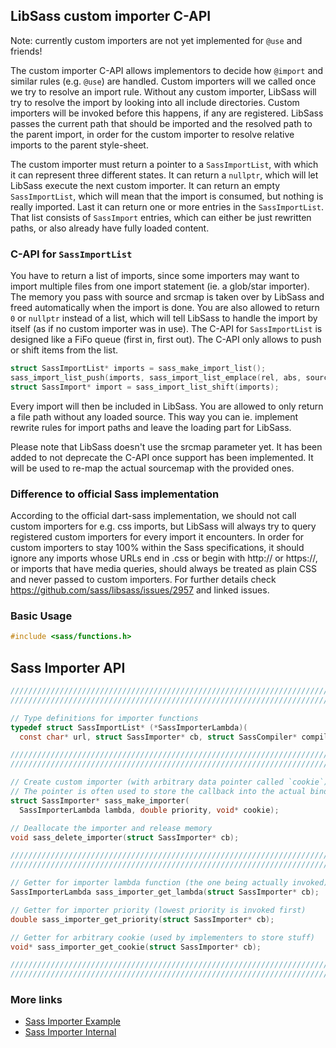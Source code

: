 ## LibSass custom importer C-API

Note: currently custom importers are not yet implemented for `@use` and friends!

The custom importer C-API allows implementors to decide how `@import` and similar
rules (e.g. `@use`) are handled. Custom importers will we called once we try to
resolve an import rule. Without any custom importer, LibSass will try to resolve
the import by looking into all include directories. Custom importers will be invoked
before this happens, if any are registered. LibSass passes the current path that
should be imported and the resolved path to the parent import, in order for the
custom importer to resolve relative imports to the parent style-sheet.

The custom importer must return a pointer to a `SassImportList`, with which it can
represent three different states. It can return a `nullptr`, which will let LibSass
execute the next custom importer. It can return an empty `SassImportList`, which will
mean that the import is consumed, but nothing is really imported. Last it can return
one or more entries in the `SassImportList`. That list consists of `SassImport` entries,
which can either be just rewritten paths, or also already have fully loaded content.

### C-API for `SassImportList`

You have to return a list of imports, since some importers may want to import multiple
files from one import statement (ie. a glob/star importer). The memory you pass with
source and srcmap is taken over by LibSass and freed automatically when the import is
done. You are also allowed to return `0` or `nullptr` instead of a list, which will
tell LibSass to handle the import by itself (as if no custom importer was in use).
The C-API for `SassImportList` is designed like a FiFo queue (first in, first out).
The C-API only allows to push or shift items from the list.

```C
struct SassImportList* imports = sass_make_import_list();
sass_import_list_push(imports, sass_import_list_emplace(rel, abs, source, srcmap));
struct SassImport* import = sass_import_list_shift(imports);
```

Every import will then be included in LibSass. You are allowed to only return a file path
without any loaded source. This way you can ie. implement rewrite rules for import paths
and leave the loading part for LibSass.

Please note that LibSass doesn't use the srcmap parameter yet. It has been added to not
deprecate the C-API once support has been implemented. It will be used to re-map the
actual sourcemap with the provided ones.

### Difference to official Sass implementation

According to the official dart-sass implementation, we should not call custom importers for
e.g. css imports, but LibSass will always try to query registered custom importers for every
import it encounters. In order for custom importers to stay 100% within the Sass specifications,
it should ignore any imports whose URLs end in .css or begin with http:// or https://, or imports
that have media queries, should always be treated as plain CSS and never passed to custom importers.
For further details check https://github.com/sass/libsass/issues/2957 and linked issues.

### Basic Usage

```C
#include <sass/functions.h>
```

## Sass Importer API

```C
/////////////////////////////////////////////////////////////////////////
/////////////////////////////////////////////////////////////////////////

// Type definitions for importer functions
typedef struct SassImportList* (*SassImporterLambda)(
  const char* url, struct SassImporter* cb, struct SassCompiler* compiler);

/////////////////////////////////////////////////////////////////////////
/////////////////////////////////////////////////////////////////////////

// Create custom importer (with arbitrary data pointer called `cookie`)
// The pointer is often used to store the callback into the actual binding.
struct SassImporter* sass_make_importer(
  SassImporterLambda lambda, double priority, void* cookie);

// Deallocate the importer and release memory
void sass_delete_importer(struct SassImporter* cb);

/////////////////////////////////////////////////////////////////////////
/////////////////////////////////////////////////////////////////////////

// Getter for importer lambda function (the one being actually invoked)
SassImporterLambda sass_importer_get_lambda(struct SassImporter* cb);

// Getter for importer priority (lowest priority is invoked first)
double sass_importer_get_priority(struct SassImporter* cb);

// Getter for arbitrary cookie (used by implementers to store stuff)
void* sass_importer_get_cookie(struct SassImporter* cb);

/////////////////////////////////////////////////////////////////////////
/////////////////////////////////////////////////////////////////////////
```

### More links

- [Sass Importer Example](api-importer-example.md)
- [Sass Importer Internal](api-importer-internal.md)

